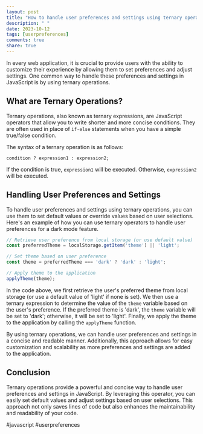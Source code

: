 ```yaml
---
layout: post
title: "How to handle user preferences and settings using ternary operations in JavaScript?"
description: " "
date: 2023-10-12
tags: [userpreferences]
comments: true
share: true
---
```


In every web application, it is crucial to provide users with the ability to customize their experience by allowing them to set preferences and adjust settings. One common way to handle these preferences and settings in JavaScript is by using ternary operations.

## What are Ternary Operations?
Ternary operations, also known as ternary expressions, are JavaScript operators that allow you to write shorter and more concise conditions. They are often used in place of `if-else` statements when you have a simple true/false condition.

The syntax of a ternary operation is as follows:

```
condition ? expression1 : expression2;
```

If the condition is true, `expression1` will be executed. Otherwise, `expression2` will be executed.

## Handling User Preferences and Settings
To handle user preferences and settings using ternary operations, you can use them to set default values or override values based on user selections. Here's an example of how you can use ternary operators to handle user preferences for a dark mode feature.

```javascript
// Retrieve user preference from local storage (or use default value)
const preferredTheme = localStorage.getItem('theme') || 'light';

// Set theme based on user preference
const theme = preferredTheme === 'dark' ? 'dark' : 'light';

// Apply theme to the application
applyTheme(theme);
```

In the code above, we first retrieve the user's preferred theme from local storage (or use a default value of 'light' if none is set). We then use a ternary expression to determine the value of the `theme` variable based on the user's preference. If the preferred theme is 'dark', the `theme` variable will be set to 'dark'; otherwise, it will be set to 'light'. Finally, we apply the theme to the application by calling the `applyTheme` function.

By using ternary operations, we can handle user preferences and settings in a concise and readable manner. Additionally, this approach allows for easy customization and scalability as more preferences and settings are added to the application.

## Conclusion
Ternary operations provide a powerful and concise way to handle user preferences and settings in JavaScript. By leveraging this operator, you can easily set default values and adjust settings based on user selections. This approach not only saves lines of code but also enhances the maintainability and readability of your code.

#javascript #userpreferences
